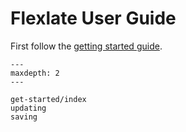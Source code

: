 # Flexlate User Guide

First follow the [getting started guide](get-started/index.md).

```{toctree}
---
maxdepth: 2
---

get-started/index
updating
saving
```